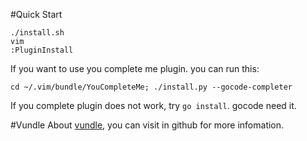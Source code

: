#Quick Start
```
./install.sh
vim
:PluginInstall
```

If you want to use you complete me plugin. you can run this:
```
cd ~/.vim/bundle/YouCompleteMe; ./install.py --gocode-completer
```
If you complete plugin does not work, try `go install`. gocode need it.

#Vundle
About [vundle](https://github.com/VundleVim/Vundle.vim), you can visit in github for more infomation.
